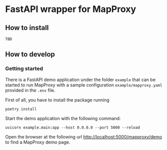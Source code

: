 # FastAPI wrapper for MapProxy

## How to install

```shell
TBD
```

## How to develop

### Getting started

There is a FastAPI demo application under the folder `example` that can be started to run
MapProxy with a sample configuration `example/mapproxy.yaml` provided in the `.env` file.

First of all, you have to install the package running

```shell
poetry install
```

Start the demo application with the following command:

```shell
uvicorn example.main:app --host 0.0.0.0 --port 5000 --reload
```

Open the browser at the following url [http://localhost:5000/mapproxy/demo](http://localhost:5000/mapproxy/demo) to find a MapProxy demo page.
